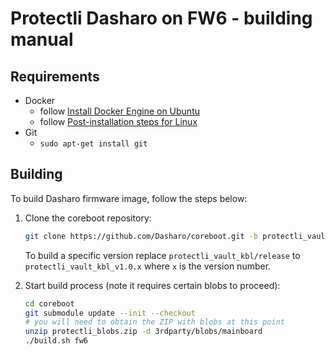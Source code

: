 # Protectli Dasharo on FW6 - building manual

## Requirements

- Docker
    + follow [Install Docker Engine on Ubuntu](https://docs.docker.com/engine/install/ubuntu/)
    + follow [Post-installation steps for Linux](https://docs.docker.com/engine/install/linux-postinstall/)
- Git
    + `sudo apt-get install git`

## Building

To build Dasharo firmware image, follow the steps below:

1. Clone the coreboot repository:

    ```bash
    git clone https://github.com/Dasharo/coreboot.git -b protectli_vault_kbl/release
    ```

   To build a specific version replace `protectli_vault_kbl/release` to
   `protectli_vault_kbl_v1.0.x` where `x` is the version number.

2. Start build process (note it requires certain blobs to proceed):

    ```bash
    cd coreboot
    git submodule update --init --checkout
    # you will need to obtain the ZIP with blobs at this point
    unzip protectli_blobs.zip -d 3rdparty/blobs/mainboard
    ./build.sh fw6
    ```
